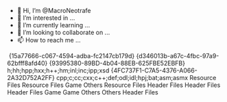 - 👋 Hi, I’m @MacroNeotrafe
- 👀 I’m interested in ...
- 🌱 I’m currently learning ...
- 💞️ I’m looking to collaborate on ...
- 📫 How to reach me ...

<!---
MacroNeotrafe/MacroNeotrafe is a ✨ special ✨ repository because its `README.md` (this file) appears on your GitHub profile.
You can click the Preview link to take a look at your changes.
--->
﻿<?xml version="1.0" encoding="utf-8"?>
<Project ToolsVersion="4.0" xmlns="http://schemas.microsoft.com/developer/msbuild/2003">
  <ItemGroup>
    <Filter Include="Game">
      <UniqueIdentifier>{15a77666-c067-4594-adba-fc2147cb179d}</UniqueIdentifier>
    </Filter>
    <Filter Include="Others">
      <UniqueIdentifier>{d346013b-a67c-4fbc-97a9-62bfff8afd40}</UniqueIdentifier>
    </Filter>
    <Filter Include="Header Files">
      <UniqueIdentifier>{93995380-89BD-4b04-88EB-625FBE52EBFB}</UniqueIdentifier>
      <Extensions>h;hh;hpp;hxx;h++;hm;inl;inc;ipp;xsd</Extensions>
    </Filter>
    <Filter Include="Resource Files">
      <UniqueIdentifier>{4FC737F1-C7A5-4376-A066-2A32D752A2FF}</UniqueIdentifier>
      <Extensions>cpp;c;cc;cxx;c++;def;odl;idl;hpj;bat;asm;asmx</Extensions>
    </Filter>
  </ItemGroup>
  <ItemGroup>
    <ClCompile Include="MemProtector.cpp">
      <Filter>Resource Files</Filter>
    </ClCompile>
    <ClCompile Include="Driver.cpp">
      <Filter>Resource Files</Filter>
    </ClCompile>
    <ClCompile Include="Entity.cpp">
      <Filter>Game</Filter>
    </ClCompile>
    <ClCompile Include="Math.cpp">
      <Filter>Others</Filter>
    </ClCompile>
    <ClCompile Include="Main.cpp">
      <Filter>Resource Files</Filter>
    </ClCompile>
  </ItemGroup>
  <ItemGroup>
    <ClInclude Include="MemProtector.h">
      <Filter>Header Files</Filter>
    </ClInclude>
    <ClInclude Include="Config.h">
      <Filter>Header Files</Filter>
    </ClInclude>
    <ClInclude Include="Driver.h">
      <Filter>Header Files</Filter>
    </ClInclude>
    <ClInclude Include="Entity.h">
      <Filter>Game</Filter>
    </ClInclude>
    <ClInclude Include="Offsets.h">
      <Filter>Game</Filter>
    </ClInclude>
    <ClInclude Include="Vector.h">
      <Filter>Others</Filter>
    </ClInclude>
    <ClInclude Include="Math.h">
      <Filter>Others</Filter>
    </ClInclude>
    <ClInclude Include="Main.h">
      <Filter>Header Files</Filter>
    </ClInclude>
  </ItemGroup>
</Project>
